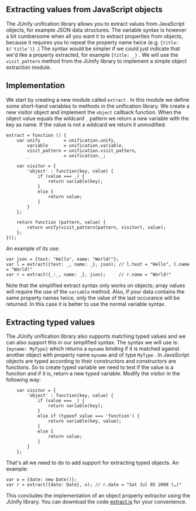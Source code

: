 ## Extracting values from JavaScript objects

The JUnify unification library allows you to extract values from JavaScript objects, for example JSON data structures. The variable syntax is however a bit cumbersome when all you want it to extract properties from objects, because it requires you to repeat the property name twice (e.g. `{title: $('title')}` .) The syntax would be simpler if we could just indicate that we'd like a property extracted, for example `{title: _}` . We will use the `visit_pattern` method from the JUnify library to implement a simple object extraction module.

## Implementation

We start by creating a new module called `extract` . In this module we define some short-hand variables to methods in the unification library. We create a new visitor object and implement the `object` callback function. When the object value equals the wildcard `_` pattern we return a new variable with the key as name. If the value is not a wildcard we return it unmodified.

    extract = function () {
        var unify         = unification.unify,
            variable      = unification.variable,
            visit_pattern = unification.visit_pattern,
            _             = unification._;
    
        var visitor = { 
            'object' : function(key, value) {
                if (value === _) {
                    return variable(key);
                }
                else {
                    return value;
                }
            }
        };
    
        return function (pattern, value) {
            return unify(visit_pattern(pattern, visitor), value);
        };
    }();

An example of its use:

    var json = {text: "Hello", name: "World!"};
    var l = extract({text: _, name: _}, json); // l.text = "Hello", l.name = "World!"
    var r = extract({_:_, name: _}, json);     // r.name = "World!"

Note that the simplified extract syntax only works on objects; array values will require the use of the `variable` method. Also, if your data contains the same property names twice, only the value of the last occurance will be returned. In this case it is better to use the normal variable syntax.

## Extracting typed values

The JUnify unification library also supports matching typed values and we can also support this in our simplified syntax. The syntax we will use is: `{myname: MyType}` which returns a `myname` binding if it is matched against another object with property name `myname` and of type `MyType` . In JavaScript objects are typed according to their constructors and constructors are functions. So to create typed variable we need to test if the value is a function and if it is, return a new typed variable. Modify the visitor in the following way:

        var visitor = { 
            'object' : function(key, value) {
                if (value === _) {
                    return variable(key);
                }
                else if (typeof value === 'function') {
                    return variable(key, value);
                }
                else {
                    return value;
                }
            }
        };

That's all we need to do to add support for extracting typed objects. An example:

    var o = {date: new Date()};
    var r = extract({date: Date}, o); // r.date = "Sat Jul 05 2008 (…)"

This concludes the implementation of an object property extractor using the JUnify library. You can download the code [extract.js](extract.js) for your convenience.
